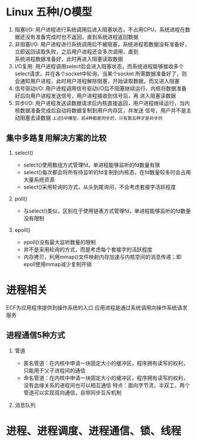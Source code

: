 # Linux 五种I/O模型

1. 阻塞I/O: 用户进程进行系统调用后进入阻塞状态，不占用CPU，系统进程在数据还没有准备完成时也不返回，直到系统进程返回数据
2. 非阻塞I/O: 用户进程进行系统调用后不被阻塞，系统进程若数据没有准备好，立即返回读取失败，之后用户进程还会多次调用，直到  
系统进程数据准备好，此时再进入阻塞读取数据
3. I/O复用: 用户进程调用select后会进入阻塞状态，而系统进程能够接收多个select请求，并在各个socket中轮询，当某个socket
所需数据准备好了，则会通知用户进程，此时用户进程解除阻塞，开始读取数据，而又进入阻塞
4. 信号驱动I/O: 用户进程调用信号驱动I/O后不阻塞继续运行，内核将数据准备好后向用户进程发送信号，用户进程接收到信号后，再
进入阻塞读数据
5. 异步I/O: 用户进程发送读数据请求后内核直接返回，用户进程继续运行，当内核数据准备完成后自动将数据复制到用户内存区，并发送
信号，用户并不是主动阻塞去读数据
`上述5中模型，前4种都是同步的，只有第五种才是异步的`

## 集中多路复用解决方案的比较

1. select()

    - select()使用数组方式管理fd，单进程能够监听的fd数量有限
    - select()每次都会将所有待监听的fd复制到内核态，在fd数量较多时会占用大量系统资源
    - select()采用轮询的方式，从头到尾询问，不会考虑套接字活跃程度

2. poll()

    - 与select()类似，区别在于使用链表方式管理fd，单进程能够监听的fd数量没有限制

3. epoll()

    - epoll()没有最大监听数量的限制
    - 并不是采用轮询的方式，而是考虑每个套接字的活跃程度
    - 内存拷贝，利用mmap()文件映射内存加速与内核空间的消息传递；即epoll使用mmap减少复制开销

# 进程相关

ECF为应用程序提供到操作系统的入口
应用进程是通过系统调用向操作系统请求服务

## 进程通信5种方式

1. 管道
    - 匿名管道：在内核中申请一块固定大小的缓冲区，程序拥有读写的权利，只能用于父子进程间的通信
    - 命名管道：在内核中申请一块固定大小的缓冲区，程序拥有读写的权利，没有血缘关系的进程间也可以相互通信
特点：面向字节流，半双工，两个管道可以实现双向通信，自带同步互斥机制

2. 消息队列

# 进程、进程调度、进程通信、锁、线程
